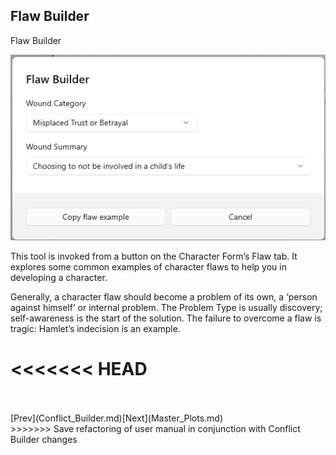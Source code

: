 ## Flaw Builder ##
Flaw Builder <br/>

![](Flaw-Builder.png)

This tool is invoked from a button on the Character Form’s Flaw tab. It explores some common examples of character flaws to help you in developing a character. <br/>

Generally, a character flaw should become a problem of its own, a ‘person against himself’ or internal problem. The Problem Type is usually discovery; self-awareness is the start of the solution. The failure to overcome a flaw is tragic: Hamlet’s indecision is an example. <br/>

<<<<<<< HEAD
=======
 <br/>
 <br/>
[Prev](Conflict_Builder.md)[Next](Master_Plots.md) <br/>
>>>>>>> Save refactoring of user manual in conjunction with Conflict Builder changes
